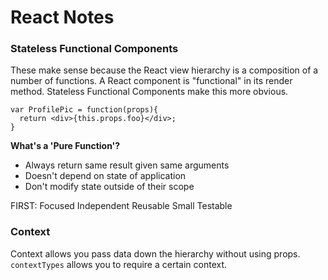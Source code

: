 # React Notes

### Stateless Functional Components
These make sense because the React view hierarchy is a composition of a number
of functions.  A React component is "functional" in its render method.
Stateless Functional Components make this more obvious.

```
var ProfilePic = function(props){
  return <div>{this.props.foo}</div>;
}
```

__What's a 'Pure Function'?__

- Always return same result given same arguments
- Doesn't depend on state of application
- Don't modify state outside of their scope

FIRST: Focused Independent Reusable Small Testable

### Context

Context allows you pass data down the hierarchy without using props.
`contextTypes` allows you to require a certain context.

